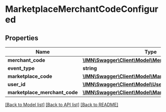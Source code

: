 # MarketplaceMerchantCodeConfigured

## Properties
Name | Type | Description | Notes
------------ | ------------- | ------------- | -------------
**merchant_code** | [**\IMN\Swagger\Client\Model\MerchantCode**](MerchantCode.md) |  | 
**event_type** | **string** |  | [optional] 
**marketplace_code** | [**\IMN\Swagger\Client\Model\MarketplaceCode**](MarketplaceCode.md) |  | 
**user_id** | [**\IMN\Swagger\Client\Model\UserId**](UserId.md) |  | 
**marketplace_merchant_code** | [**\IMN\Swagger\Client\Model\MarketplaceMerchantCode**](MarketplaceMerchantCode.md) |  | 

[[Back to Model list]](../README.md#documentation-for-models) [[Back to API list]](../README.md#documentation-for-api-endpoints) [[Back to README]](../README.md)


